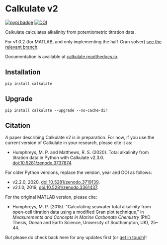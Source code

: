 # Calkulate v2

[![pypi badge](https://img.shields.io/pypi/v/calkulate.svg?style=popout)](https://pypi.org/project/calkulate/) [![DOI](https://zenodo.org/badge/85561246.svg)](https://zenodo.org/badge/latestdoi/85561246)

Calkulate calculates alkalinity from potentiometric titration data.

For v1.0.2 (for MATLAB, and only implementing the half-Gran solver) [see the relevant branch](https://github.com/mvdh7/calkulate/tree/1.0.2).

Documentation is available at [calkulate.readthedocs.io](https://calkulate.readthedocs.io/en/latest/).


## Installation

    pip install calkulate

## Upgrade

    pip install calkulate --upgrade --no-cache-dir

## Citation

A paper describing Calkulate v2 is in preparation. For now, if you use the current version of Calkulate in your research, please cite it as:

  * Humphreys, M. P. and Matthews, R. S. (2020). Total alkalinity from titration data in Python with Calkulate v2.3.0. [doi:10.5281/zenodo.3737874](https://doi.org/10.5281/zenodo.3737874).

For older Python versions, replace the version, year and DOI as follows:

  * v2.2.0, 2020, [doi:10.5281/zenodo.3719139](https://doi.org/10.5281/zenodo.3719139).
  * v2.1.0, 2019, [doi:10.5281/zenodo.3361437](https://doi.org/10.5281/zenodo.3361437).

For the original MATLAB version, please cite:

  * Humphreys, M. P. (2015). "Calculating seawater total alkalinity from open-cell titration data using a modified Gran plot technique," in *Measurements and Concepts in Marine Carbonate Chemistry* (PhD Thesis, Ocean and Earth Science, University of Southampton, UK), 25–44.

But please do check back here for any updates first (or [get in touch](https://mvdh.xyz/contact/))!
